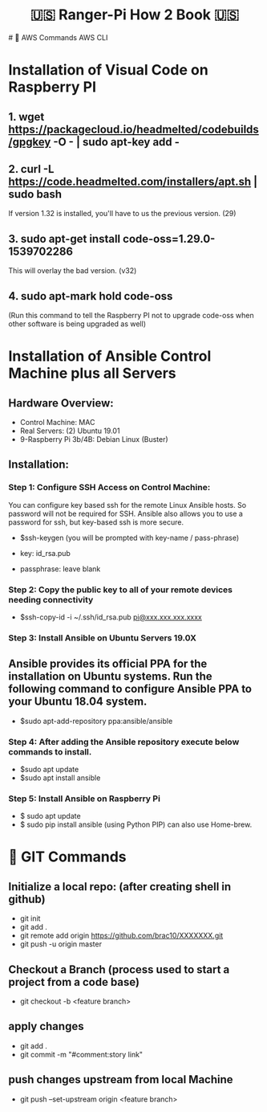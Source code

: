 <p align="center">
<h1 align="center">
 🇺🇸 Ranger-Pi How 2 Book 🇺🇸
</h1>
</p>
# 🚀 AWS Commands
AWS CLI
<br/>

# Installation of Visual Code on Raspberry PI

## 1. wget https://packagecloud.io/headmelted/codebuilds/gpgkey -O - | sudo apt-key add -

## 2. curl -L https://code.headmelted.com/installers/apt.sh | sudo bash

If version 1.32 is installed, you'll have to us the previous version. (29)

## 3. sudo apt-get install code-oss=1.29.0-1539702286

This will overlay the bad version. (v32)

## 4. sudo apt-mark hold code-oss

(Run this command to tell the Raspberry PI not to upgrade code-oss when other software is being upgraded as well)

# Installation of Ansible Control Machine plus all Servers

## Hardware Overview:

- Control Machine: MAC
- Real Servers: (2) Ubuntu 19.01
- 9-Raspberry Pi 3b/4B: Debian Linux (Buster)

## Installation:

### Step 1: Configure SSH Access on Control Machine:

You can configure key based ssh for the remote Linux Ansible hosts. So password will not be required for SSH. Ansible also allows you to use a password for ssh, but key-based ssh is more secure.

- \$ssh-keygen
  (you will be prompted with key-name / pass-phrase)

- key: id_rsa.pub
- passphrase: leave blank

### Step 2: Copy the public key to all of your remote devices needing connectivity

- \$ssh-copy-id -i ~/.ssh/id_rsa.pub pi@xxx.xxx.xxx.xxxx

### Step 3: Install Ansible on Ubuntu Servers 19.0X

## Ansible provides its official PPA for the installation on Ubuntu systems. Run the following command to configure Ansible PPA to your Ubuntu 18.04 system.

- \$sudo apt-add-repository ppa:ansible/ansible

### Step 4: After adding the Ansible repository execute below commands to install.

- \$sudo apt update
- \$sudo apt install ansible

### Step 5: Install Ansible on Raspberry Pi

- \$ sudo apt update
- \$ sudo pip install ansible (using Python PIP) can also use Home-brew.

# 🚀 GIT Commands

## Initialize a local repo: (after creating shell in github)

- git init
- git add .
- git remote add origin https://github.com/brac10/XXXXXXX.git
- git push -u origin master

## Checkout a Branch (process used to start a project from a code base)

- git checkout -b &lt;feature branch&gt;

## apply changes

- git add .
- git commit -m "#comment:story link"

## push changes upstream from local Machine

- git push –set-upstream origin &lt;feature branch&gt;
